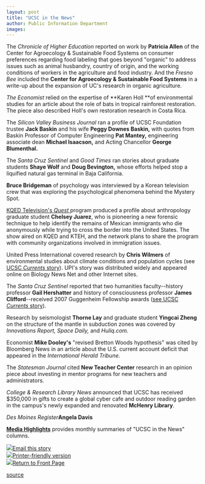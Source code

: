 ```yaml
---
layout: post
title: "UCSC in the News"
author: Public Information Department
images:
---
```


The _Chronicle of Higher Education_ reported on work by **Patricia Allen** of the Center for Agroecology & Sustainable Food Systems on consumer preferences regarding food labeling that goes beyond "organic" to address issues such as animal husbandry, country of origin, and the working conditions of workers in the agriculture and food industry. And the _Fresno Bee_ included the **Center for Agroecology & Sustainable Food Systems** in a write-up about the expansion of UC's research in organic agriculture.

_The Economist_ relied on the expertise of **Karen Holl **of environmental studies for an article about the role of bats in tropical rainforest restoration. The piece also described Holl's own restoration research in Costa Rica.

The _Silicon Valley Business Journal_ ran a profile of UCSC Foundation trustee **Jack Baskin** and his wife **Peggy Downes Baskin,** with quotes from Baskin Professor of Computer Engineering **Pat Mantey,** engineering associate dean **Michael Isaacson,** and Acting Chancellor **George Blumenthal.**

The _Santa Cruz Sentinel_ and _Good Times_ ran stories about graduate students **Shaye Wolf** and **Doug Bevington,** whose efforts helped stop a liquified natural gas terminal in Baja California.

**Bruce Bridgeman** of psychology was interviewed by a Korean television crew that was exploring the psychological phenomena behind the Mystery Spot.

[KQED Television's _Quest_ ][1]program produced a profile about anthropology graduate student **Chelsey Juarez**, who is pioneering a new forensic technique to help identify the remains of Mexican immigrants who die anonymously while trying to cross the border into the United States. The show aired on KQED and KTEH, and the network plans to share the program with community organizations involved in immigration issues.

United Press International covered research by **Chris Wilmers** of environmental studies about climate conditions and population cycles (see [UCSC _Currents_ story][2]). UPI's story was distributed widely and appeared online on Biology News Net and other Internet sites.

The _Santa Cruz Sentinel_ reported that two humanities faculty--history professor **Gail Hershatter** and history of consciousness professor **James Clifford**\--received 2007 Guggenheim Fellowship awards ([see UCSC _Currents_ story][3]).

Research by seismologist **Thorne Lay** and graduate student **Yingcai Zheng** on the structure of the mantle in subduction zones was covered by _Innovations Report, Space Daily,_ and _Huliq.com._

Economist **Mike Dooley's** "revised Bretton Woods hypothesis" was cited by Bloomberg News in an article about the U.S. current account deficit that appeared in the _International Herald Tribune_.

The _Statesman Journal_ cited **New Teacher Center** research in an opinion piece about investing in mentor programs for new teachers and administrators.

_College & Research Library News_ announced that UCSC has received $350,000 in gifts to create a global cyber cafe and outdoor reading garden in the campus's newly expanded and renovated **McHenry Library**.

_Des Moines Register_**Angela Davis**

[ **Media Highlights**][4] provides monthly summaries of "UCSC in the News" columns.

![][5][Email this story][6]  
![][5][Printer-friendly version  
][7]![][5][Return to Front Page][8]

[1]: http://www.kqed.org/quest/television/view/68
[2]: http://www.ucsc.edu/news_events/text.asp?pid=1206
[3]: http://www.ucsc.edu/news_events/text.asp?pid=1207
[4]: http://www.ucsc.edu/news_events/media_highlights
[5]: ../../images/bulletarrow.gif
[6]: javascript:url();document.f1.submit();
[7]: javascript:popUp();
[8]: http://currents.ucsc.edu/

[source](http://www1.ucsc.edu/currents/06-07/04-23/news.asp "Permalink to news")
